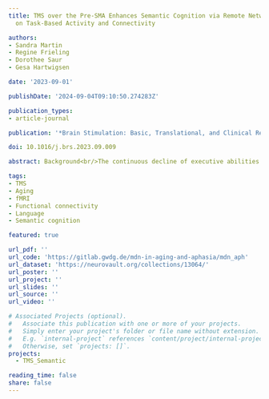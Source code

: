 ```yaml
---
title: TMS over the Pre-SMA Enhances Semantic Cognition via Remote Network Effects
  on Task-Based Activity and Connectivity

authors:
- Sandra Martin
- Regine Frieling
- Dorothee Saur
- Gesa Hartwigsen

date: '2023-09-01'

publishDate: '2024-09-04T09:10:50.274283Z'

publication_types:
- article-journal

publication: '*Brain Stimulation: Basic, Translational, and Clinical Research in Neuromodulation*'

doi: 10.1016/j.brs.2023.09.009

abstract: Background<br/>The continuous decline of executive abilities with age is mirrored by increased neural activity of domain-general networks during task processing. So far, it remains unclear how much domain-general networks contribute to domain-specific processes such as language when cognitive demands increase. The current neuroimaging study explored the potential of intermittent theta-burst stimulation (iTBS) over a domain-general hub to enhance executive and semantic processing in healthy middle-aged to older adults.<br/>Methods<br/>We implemented a cross-over within-subject study design with three task-based neuroimaging sessions per participant. Using an individualized stimulation approach, each participant received once effective and once sham iTBS over the pre-supplementary motor area (pre-SMA), a region of domain-general control. Subsequently, task-specific stimulation effects were assessed in functional MRI using a semantic and a non-verbal executive task with varying cognitive demand.<br/>Results<br/>Effective stimulation increased activity only during semantic processing in visual and dorsal attention networks. Further, iTBS induced increased seed-based connectivity in task-specific networks for semantic and executive conditions with high cognitive load but overall reduced whole-brain coupling between domain-general networks. Notably, stimulation-induced changes in activity and connectivity related differently to behavior. While stronger activity of the parietal dorsal attention network was linked to poorer semantic performance, its enhanced coupling with the pre-SMA was associated with more efficient semantic processing.<br/>Conclusions<br/>iTBS modulates networks in a task-dependent manner and generates effects at regions remote to the stimulation site. These neural changes are linked to more efficient semantic processing, which underlines the general potential of network stimulation approaches in cognitive aging.

tags:
- TMS
- Aging
- fMRI
- Functional connectivity
- Language
- Semantic cognition

featured: true

url_pdf: ''
url_code: 'https://gitlab.gwdg.de/mdn-in-aging-and-aphasia/mdn_aph'
url_dataset: 'https://neurovault.org/collections/13064/'
url_poster: ''
url_project: ''
url_slides: ''
url_source: ''
url_video: ''

# Associated Projects (optional).
#   Associate this publication with one or more of your projects.
#   Simply enter your project's folder or file name without extension.
#   E.g. `internal-project` references `content/project/internal-project/index.md`.
#   Otherwise, set `projects: []`.
projects:
  - TMS_Semantic

reading_time: false
share: false
---
```

